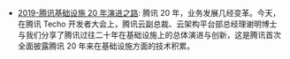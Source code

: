 - [2019-腾讯基础设施 20 年演进之路](https://mp.weixin.qq.com/s/hTQJH6ljwO3B_1s8qN4H4A): 腾讯 20 年，业务发展几经变革。今天，在腾讯 Techo 开发者大会上，腾讯云副总裁、云架构平台部总经理谢明博士与我们分享了腾讯过往二十年在基础设施上的总体演进与创新，这是腾讯首次全面披露腾讯 20 年来在基础设施方面的技术积累。
